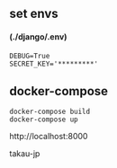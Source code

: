 ## set envs
#### (./django/.env)
```
DEBUG=True
SECRET_KEY='*********'
```
## docker-compose
```
docker-compose build
docker-compose up
```

http://localhost:8000

takau-jp
